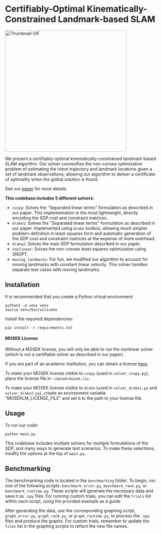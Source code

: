 # Certifiably-Optimal Kinematically-Constrained Landmark-based SLAM

<img src="thumbnail.gif" alt="Thumbnail GIF" width="400">

We present a certifiably-optimal kinematically-constrained landmark-based SLAM algorithm. Our solver convexifies the non-convex optimization problem of estimating the robot trajectory and landmark locations given a set of landmark observations, allowing our algorithm to deliver a certificate of optimality when the global solution is found.

See our [paper](https://github.com/Michaelszeng/Certifiable-Kinematically-Constrained-Landmark-based-SLAM/blob/main/ertifiably-Optimal%20Kinematically-Constrained%20Landmark-based%20SLAM.pdf) for more details.

**This codebase includes 5 different solvers**:
 - `cvxpy`: Solves the "Separated linear terms" formulation as described in our paper. This implementation is the most lightweight, directly encoding the SDP cost and constraint matrices.
 - `drake1`: Solves the "Separated linear terms" formulation as described in our paper. Implemented using `drake` toolbox, allowing much simpler problem-definition in least-squares form and automatic generation of the SDP cost and constraint matrices at the expense of more overhead.
 - `drake2`: Solves the main SDP formulation described in our paper.
 - `nonlinear`: Solves the non-convex least squares optimization using SNOPT.
 - `moving_landmarks`: For fun, we modified our algorithm to account for moving landmarks with constant linear velocity. This solver handles separate test cases with moving landmarks.


## Installation

It is recommended that you create a Python virtual environment:
```
python3 -m venv venv
source venv/bin/activate
```

Install the required dependencies:
```
pip install -r requirements.txt
```

#### MOSEK License

Without a MOSEK license, you will only be able to run the nonlinear solver (which is not a certifiable solver as described in our paper).

If you are part of an academic institution, you can obtain a license [here](https://www.mosek.com/products/academic-licenses/). 

To make your MOSEK license visible to `cvxpy` (used in `solver_cvxpy.py`), place the license file in `~/mosek/mosek.lic`.

To make your MOSEK license visible to `drake` (used in `solver_drake1.py` and `solver_drake2.py`), create an environment variable "MOSEKLM_LICENSE_FILE" and set it to the path to your license file.


## Usage
To run our code:

    python main.py

This codebase includes multiple solvers for multiple formulations of the SDP, and many ways to generate test scenarios. To make these selections, modify the options at the top of `main.py`.


## Benchmarking

The benchmarking code is located in the `benchmarking` folder. To begin, run one of the following scripts: `benchmark_error.py`, `benchmark_rank.py`, or `benchmark_runtime.py`. These scripts will generate the necessary data and save it as `.npy` files. For running custom trials, you can edit the `trials` list within each script, using the provided example as a guide.

After generating the data, use the corresponding graphing script, `graph_error.py`, `graph_rank.py`, or `graph_runtime.py`, to process the `.npy` files and produce the graphs. For custom trials, remember to update the `files` list in the graphing scripts to reflect the new file names.

